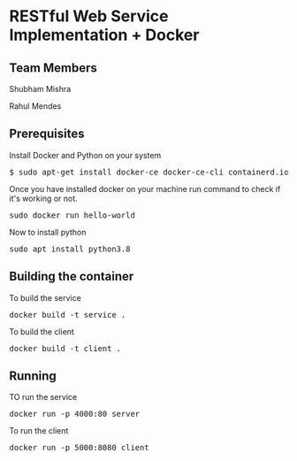 # RESTful Web Service Implementation + Docker

## Team Members 
<p>Shubham Mishra</p>
<p>Rahul Mendes</p>

## Prerequisites
Install Docker and Python on your system
<pre>$ sudo apt-get install docker-ce docker-ce-cli containerd.io docker-compose-plugin</pre>
Once you have installed docker on your machine run command to check if it's working or not.
<pre>sudo docker run hello-world</pre>
<p>Now to install python</p>
<pre>sudo apt install python3.8</pre>


## Building the container
<p>To build the service</p>
<pre>docker build -t service .</pre>
<p>To build the client</p>
<pre>docker build -t client .</pre>


## Running
<p>TO run the service </p>
<pre>docker run -p 4000:80 server</pre>
<p>To run the client</p> 
<pre>docker run -p 5000:8080 client</pre>

